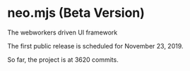 # neo.mjs (Beta Version)
The webworkers driven UI framework

The first public release is scheduled for November 23, 2019.

So far, the project is at 3620 commits.
